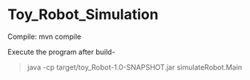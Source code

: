# Toy_Robot_Simulation

Compile: mvn compile

Execute the program after build-
>java -cp target/toy_Robot-1.0-SNAPSHOT.jar simulateRobot.Main
